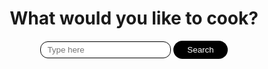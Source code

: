 <html>
  <head>
    <style>      
       .result {
            border-radius: 12px;
            border: 1px solid black;
            padding: 20px;
            max-width: 300px;
            flex-shrink: 0;
        }
        input {
            background: white;
            border: 2px solid transparent;
            outline: none;
            border-radius: 50px;
            padding-left: 10px;
            padding-right: 20px;
            padding-top: 5px;
            padding-bottom: 5px;
            border-radius: 12px;
            border: 1px solid black;
            color: #000;
            transition: 0.2s;
        }
        button {
            background: black;
            border: 2px solid transparent;
            outline: none;
            border-radius: 50px;
            padding-left: 20px;
            padding-right: 20px;
            padding-top: 5px;
            padding-bottom: 5px;
            color: #fff;
            cursor: pointer;
            transition: 0.2s;
        }
        #results {
            max-height: 500px;
            overflow: auto;
            display: flex;
            flex-direction: column;
            gap: 10px;
        }
        #search_page {
            display: flex;
            flex-direction: column;
            justify-content: center;
            align-items: center;
        }
        #review_page {
            display: none;
            flex-direction: column;
            justify-content: center;
            align-items: center;
        }
    </style>
</head>
<body>
    <div id="search_page">
        <h1>What would you like to cook?</h1>
        <div>
            <input id="searchBar" type="text" placeholder="Type here">
            <button id="searchButton">Search</button>
        </div>
        <br>
        <div id="results">
        </div>
    </div>
    <div id="review_page">
        <button onclick="return_to_search();">Return To Search</button>
        <div>
            <input type="hidden" id="id" name="id" readonly>        
            <h4>You are reviewing: </h4>
            <input type="text" id="recipe" name="recipe" readonly>
            <b>Rating: </b>
            <input id="rating" type="text" placeholder="Rate out of 10">
            <b>Comment: </b>
            <input id="comment" type="text" placeholder="Add a short comment about your experience with this recipe">
            <b>User Name : </b>            
            <input id="name" type="text" placeholder=" ">
            <button id="submitReview" onclick="create_review()">Submit Review</button>
        </div>
        <br>
        <div id="result">
        </div>
    </div>
</body>
<script>
    var logged_in = false;
    var recipies = {};
    const loadOnce = 0;
      // prepare HTML result container for new output
    const resultContainer = document.getElementById("result");
    // prepare URL's to allow easy switch from deployment and localhost
    const url = "http://127.0.0.1:8086/api/reviews"
    // const url = "http://172.17.173.121:8086/api/reviews"
    const create_fetch = url + '/create';
    const read_fetch = url + '/';
    const delete_fetch = url + '/delete';  
    const update_fetch = url + '/update';    
    // Load reviews on page entry
    read_reviews();
    // Display Review Table, data is fetched from Backend Database
    function read_reviews() {
        // prepare fetch options
        const read_options = {
        method: 'GET',
        mode: 'cors',
        cache: 'default',
        credentials: 'omit',
        headers: {
            'Content-Type': 'application/json'
        },        
        };
        // fetch the data from API
        fetch(read_fetch, read_options)
        // response is a RESTful "promise" on any successful fetch
        .then(response => {
            // check for response errors
            if (response.status !== 200) {
                const errorMsg = 'Database read error: ' + response.status;
                console.log(errorMsg);
                return;
            }
            // valid response will have json data
            response.json().then(data => {
                console.log(data);
                resultContainer.innerHTML = ''
                //Construct Table header
                const tr = document.createElement("tr");
                const col1 = document.createElement("td");
                const col2 = document.createElement("td")
                const col3 = document.createElement("td");
                const col4 = document.createElement("td");  
                const col5 = document.createElement("td");
                const col6 = document.createElement("td");                                      
                // obtain data that is specific to the API
                col1.innerHTML = "<span style='font-weight:bold'>Recipe Name</span>";
                col2.innerHTML = "<span style='font-weight:bold'>Review</span>";
                col3.innerHTML = "<span style='font-weight:bold'>Rating</span>";
                col4.innerHTML = "<span style='font-weight:bold'>User Name</span>";  
                col5.innerHTML = "<span style='font-weight:bold'>Update</span>";  
                col6.innerHTML = "<span style='font-weight:bold'>Delete</span>";                    
                // add HTML to container
                tr.appendChild(col1);
                tr.appendChild(col2);
                tr.appendChild(col3);
                tr.appendChild(col4);    
                tr.appendChild(col5);  
                tr.appendChild(col6);                    
                resultContainer.appendChild(tr);
                //Print Reviews              
                for (let row in data) {
                console.log(data[row]);
                add_row(data[row]);
                }
            })
        })
        // catch fetch errors (ie ACCESS to server blocked)
        .catch(err => {
        console.error(err);
        alert(err);
        });
    }
    function create_review(){
        flag = document.getElementById("id").value
        if (flag == 0) {
            // New data entry        
            const body = {
                uid: document.getElementById("name").value,
                rname: document.getElementById("recipe").value,
                comment: document.getElementById("comment").value,
                rating: document.getElementById("rating").value,
            };
            const requestOptions = {
                method: 'POST',
                body: JSON.stringify(body),
                headers: {
                    "content-type": "application/json",
                    'Authorization': 'Bearer my-token',
                },
            };
            document.getElementById("id").value = "";
            document.getElementById("name").value = "";
            document.getElementById("comment").value = "";
            document.getElementById("rating").value = "";
            // URL for Create API
            // Fetch API call to the database to create a new review
            fetch(create_fetch, requestOptions)
            .then(response => {
                // trap error response from Web API
                if (response.status == 210) {
                const errorMsg = 'Review ID is missing, or is less than 2 characters: ' + response.status;
                console.log(errorMsg);
                alert(errorMsg);
                return;
                }
                else if (response.status == 220) {
                const errorMsg = 'Comment is missing, or is less than 2 characters: ' + response.status;
                console.log(errorMsg);
                alert(errorMsg);
                return;
                }
                else if (response.status == 230) {
                const errorMsg = 'Rating is missing, or is out of range: ' + response.status;
                console.log(errorMsg);
                alert(errorMsg);
                return;
                }
                else if (response.status != 200) {
                const errorMsg = 'Invalid Input - Database create error: ' + response.status;
                console.log(errorMsg);
                alert(errorMsg);
                return;
                }
                // response contains valid result
                response.json().then(data => {
                    console.log(data);
                    //add a table row for the new/created reviewid
                    add_row(data);
                })
            })
        }
        else{
            // update review record
            const body = {
            id: document.getElementById("id").value,
            comment: document.getElementById("comment").value,
            rating: document.getElementById("rating").value,
            uid: document.getElementById("name").value
            };
            const requestOptions = {
                method: ['PUT'],
                body: JSON.stringify(body),
                headers: {
                    "content-type": "application/json",
                    'Authorization': 'Bearer my-token',
                },
            };          
            fetch(update_fetch, requestOptions)
            .then(response => {
                // trap error response from Web API
                if (response.status !== 200) {
                    const errorMsg = 'Invalid Input - Database Update error: ' + response.status;
                    console.log(errorMsg);
                    alert(errorMsg);
                    return;
                }
                // response contains valid result
                response.json().then(data => {
                    resultContainer.innerHTML = ''
                    // Load reviews on page entry
                    read_reviews();
                    document.getElementById("id").value = ""
                    document.getElementById("comment").value = ""
                    document.getElementById("rating").value = ""
                    document.getElementById("name").value = ""
                })
            })
        }
    }
    function add_row(data) {
        const tr = document.createElement("tr");
        const rname = document.createElement("td");
        const comment = document.createElement("td")
        const rating = document.createElement("td");
        const uid = document.createElement("td");
        const update_col = document.createElement("td");
        const del_col = document.createElement("td");  
        const update_button = document.createElement('input');      
        update_button.type = "button";
        update_button.value = "Update";
        update_button.onclick = function() {update_review(data.id,data.rname,data.comment,data.rating,data.uid)};
        const delete_button = document.createElement('input');
        delete_button.type = "button";
        delete_button.value = "Delete";
        delete_button.onclick = function() {delete_review(data.id)};
        update_col.appendChild(update_button);
        del_col.appendChild(delete_button);
        // obtain data that is specific to the API
        rname.innerHTML = data.rname;
        comment.innerHTML = data.comment;
        rating.innerHTML = data.rating;
        uid.innerHTML = data.uid;                
        // add HTML to container
        tr.appendChild(rname);
        tr.appendChild(comment);
        tr.appendChild(rating);
        tr.appendChild(uid);      
        tr.appendChild(update_col);    
        tr.appendChild(del_col);  
        resultContainer.appendChild(tr);
    }
    function delete_review(review_id){
        const body = {
            id: review_id,
        };
        const requestOptions = {
            method: 'DELETE',
            body: JSON.stringify(body),
            headers: {
                "content-type": "application/json",
                'Authorization': 'Bearer my-token',
            },
        };            
        fetch(delete_fetch, requestOptions)
        .then(response => {
            // trap error response from Web API
            if (response.status !== 200) {
            const errorMsg = 'Invalid Input - Database delete error: ' + response.status;
            console.log(errorMsg);
            alert(errorMsg);
            return;
            }
            // response contains valid result
            response.json().then(data => {
                console.log(data);
                resultContainer.innerHTML = ''
                // Load reviews on page entry
                read_reviews();
            })
        })
    }
    function update_review(id,rname,comment,rating,uid){
        document.getElementById("id").value = id;
        document.getElementById("recipe").value = rname;
        document.getElementById("comment").value = comment;
        document.getElementById("rating").value = rating;
        document.getElementById("name").value = uid;
    }
    function return_to_search() {
        document.getElementById("search_page").style["display"] = "flex";
        document.getElementById("review_page").style.display = "none";search
    };
    function addReview(id, name) {
        recipe.value = name;
        document.getElementById("search_page").style["display"] = "none";
        document.getElementById("review_page").style["display"] = "flex";
        inst_Id = id;
        context = this.context;
    }
    document.getElementById("searchButton").addEventListener("click", () => {
        document.getElementById("results").style.overflow = "hidden";
        document.getElementById("results").innerHTML = `<div class="lds-roller"><div></div><div></div><div></div><div></div><div></div><div></div><div></div><div></div></div>`;
        var content = document.getElementById("searchBar").value;
        fetch("http://127.0.0.1:8086/api/search/", {
        // fetch("http://192.168.122.48:8086/api/search/", {
            "method": "POST",
            "headers": {
                "content-type": "application/json"
            },
            "body": JSON.stringify({
                "item": content
            })
        }).then(Response => {
            document.getElementById("results").style.overflow = "auto";
            recipies = {};
            Response.json().then(Data => {
                if (Data.length > 0) {
                    var html = ``;
                    Data.forEach((v) => {
                        var review_id = new Date().getTime().toString() + "_" + Math.random().toString();
                        html = html + `
                            <div class="result">
                                <b>${v.title}</b>
                                <p>${v.ingredients.replaceAll("|", "\n")}</p>
                                <button onclick="addReview('${review_id}', '${v.title}')">Review</button>
                            </div>
                        `
                    });
                    document.getElementById("results").innerHTML = html;
                } else {
                    alert("else 1");
                    document.getElementById("results").innerHTML = "We found no items for this query!";
                }
            }).catch(E => {
                alert("catch 1");
                document.getElementById("results").innerHTML = "We found no items for this query!";
            })
        }).catch(E => {
            alert("Our Server seems to be down, please try again later!");
            document.getElementById("results").innerHTML = "We found no items for this query!";
        })
    })
</script>
</html>
